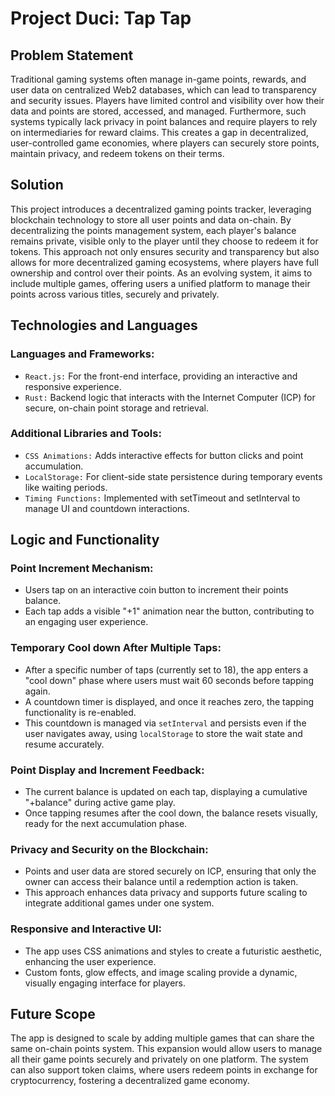 # Project Duci: Tap Tap

## Problem Statement
Traditional gaming systems often manage in-game points, rewards, and user data on centralized Web2 databases, which can lead to transparency and security issues. Players have limited control and visibility over how their data and points are stored, accessed, and managed. Furthermore, such systems typically lack privacy in point balances and require players to rely on intermediaries for reward claims. This creates a gap in decentralized, user-controlled game economies, where players can securely store points, maintain privacy, and redeem tokens on their terms.


## Solution
This project introduces a decentralized gaming points tracker, leveraging blockchain technology to store all user points and data on-chain. By decentralizing the points management system, each player's balance remains private, visible only to the player until they choose to redeem it for tokens. This approach not only ensures security and transparency but also allows for more decentralized gaming ecosystems, where players have full ownership and control over their points. As an evolving system, it aims to include multiple games, offering users a unified platform to manage their points across various titles, securely and privately.


## Technologies and Languages

### Languages and Frameworks:
* `React.js:` For the front-end interface, providing an interactive and responsive experience.
* `Rust:` Backend logic that interacts with the Internet Computer (ICP) for secure, on-chain point storage and retrieval.

### Additional Libraries and Tools:
* `CSS Animations:` Adds interactive effects for button clicks and point accumulation.
* `LocalStorage:` For client-side state persistence during temporary events like waiting periods.
* `Timing Functions:` Implemented with setTimeout and setInterval to manage UI and countdown interactions.


## Logic and Functionality
### Point Increment Mechanism:
* Users tap on an interactive coin button to increment their points balance.
* Each tap adds a visible "+1" animation near the button, contributing to an engaging user experience.

### Temporary Cool down After Multiple Taps:
* After a specific number of taps (currently set to 18), the app enters a "cool down" phase where users must wait 60 seconds before tapping again.
* A countdown timer is displayed, and once it reaches zero, the tapping functionality is re-enabled.
* This countdown is managed via `setInterval` and persists even if the user navigates away, using `localStorage` to store the wait state and resume accurately.

### Point Display and Increment Feedback:
* The current balance is updated on each tap, displaying a cumulative "+balance" during active game play.
* Once tapping resumes after the cool down, the balance resets visually, ready for the next accumulation phase.


### Privacy and Security on the Blockchain:
* Points and user data are stored securely on ICP, ensuring that only the owner can access their balance until a redemption action is taken.
* This approach enhances data privacy and supports future scaling to integrate additional games under one system.

### Responsive and Interactive UI:
* The app uses CSS animations and styles to create a futuristic aesthetic, enhancing the user experience.
* Custom fonts, glow effects, and image scaling provide a dynamic, visually engaging interface for players.

## Future Scope
The app is designed to scale by adding multiple games that can share the same on-chain points system. This expansion would allow users to manage all their game points securely and privately on one platform. The system can also support token claims, where users redeem points in exchange for cryptocurrency, fostering a decentralized game economy.
